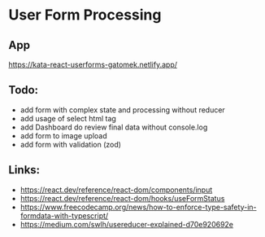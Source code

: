 # User Form Processing

## App
https://kata-react-userforms-gatomek.netlify.app/


## Todo:
* add form with complex state and processing without reducer
* add usage of select html tag
* add Dashboard do review final data without console.log
* add form to image upload
* add form with validation (zod)

## Links:
* https://react.dev/reference/react-dom/components/input
* https://react.dev/reference/react-dom/hooks/useFormStatus
* https://www.freecodecamp.org/news/how-to-enforce-type-safety-in-formdata-with-typescript/
* https://medium.com/swlh/usereducer-explained-d70e920692e
